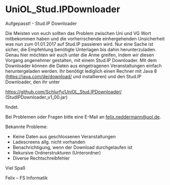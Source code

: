 # UniOL_Stud.IPDownloader

Aufgepasst! - Stud.IP Downloader

Die Meisten von euch sollten das Problem zwischen Uni und VG Wort mitbekommen haben und die vorherrschende einhergehenden Unsicherheit was nun zum 01.01.2017 auf Stud.IP passieren wird. Nur eine Sache ist sicher, die Empfehlung benötigte Unterlagen bis dahin herunterzuladen. Genau hier möchten wir euch unter die Arme greifen, indem wir diesen Vorgang angenehmer gestalten, mit einem Stud.IP Downloader. Mit dem Downloader können die Daten aus eingetragenen Veranstaltungen einfach heruntergeladen werden. Ihr benötigt lediglich einen Rechner mit Java 8 (https://java.com/de/download/ und installieren) und den Stud.IP Downloader, den ihr unter

https://github.com/Schlurfy/UniOL_Stud.IPDownloader/
(StudIPDownloader_v1_00.jar)

findet.


Bei Problemen oder Fragen bitte eine E-Mail an felix.neddermann@uol.de.

Bekannte Probleme:
- Keine Daten aus geschlossenen Veranstaltungen
- Ladescreens allg. nicht vorhanden
- Benachrichtigung, wenn der Download durchgelaufen ist
- Rekursive Ordnerstrukturen (Unterordner)
- Diverse Rechtschreibfehler

Viel Spaß

Felix – FS Informatik
